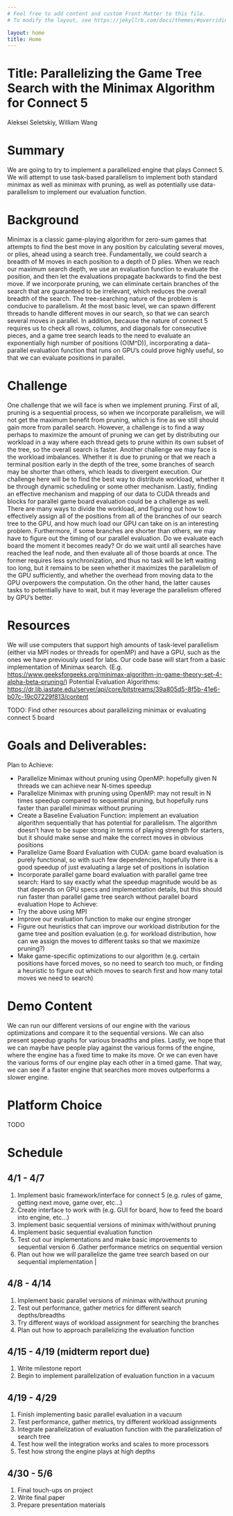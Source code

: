 ```yaml
---
# Feel free to add content and custom Front Matter to this file.
# To modify the layout, see https://jekyllrb.com/docs/themes/#overriding-theme-defaults

layout: home
title: Home
---
```


# Title: Parallelizing the Game Tree Search with the Minimax Algorithm for Connect 5

Aleksei Seletskiy, William Wang

# Summary
We are going to try to implement a parallelized engine that plays Connect 5. We will attempt to use task-based parallelism to implement both standard minimax as well as minimax with pruning, as well as potentially use data-parallelism to implement our evaluation function.

# Background
Minimax is a classic game-playing algorithm for zero-sum games that attempts to find the best move in any position by calculating several moves, or plies, ahead using a search tree. Fundamentally, we could search a breadth of M moves in each position to a depth of D plies. When we reach our maximum search depth, we use an evaluation function to evaluate the position, and then let the evaluations propagate backwards to find the best move. If we incorporate pruning, we can eliminate certain branches of the search that are guaranteed to be irrelevant, which reduces the overall breadth of the search.
The tree-searching nature of the problem is conducive to parallelism. At the most basic level, we can spawn different threads to handle different moves in our search, so that we can search several moves in parallel. In addition, because the nature of connect 5 requires us to check all rows, columns, and diagonals for consecutive pieces, and a game tree search leads to the need to evaluate an exponentially high number of positions (O(M^D)), incorporating a data-parallel evaluation function that runs on GPU’s could prove highly useful, so that we can evaluate positions in parallel.

# Challenge
One challenge that we will face is when we implement pruning. First of all, pruning is a sequential process, so when we incorporate parallelism, we will not get the maximum benefit from pruning, which is fine as we still should gain more from parallel search. However, a challenge is to find a way perhaps to maximize the amount of pruning we can get by distributing our workload in a way where each thread gets to prune within its own subset of the tree, so the overall search is faster. 
Another challenge we may face is the workload imbalances. Whether it is due to pruning or that we reach a terminal position early in the depth of the tree, some branches of search may be shorter than others, which leads to divergent execution. Our challenge here will be to find the best way to distribute workload, whether it be through dynamic scheduling or some other mechanism.
Lastly, finding an effective mechanism and mapping of our data to CUDA threads and blocks for parallel game board evaluation could be a challenge as well. There are many ways to divide the workload, and figuring out how to effectively assign all of the positions from all of the branches of our search tree to the GPU, and how much load our GPU can take on is an interesting problem. Furthermore, if some branches are shorter than others, we may have to figure out the timing of our parallel evaluation. Do we evaluate each board the moment it becomes ready? Or do we wait until all searches have reached the leaf node, and then evaluate all of those boards at once. The former requires less synchronization, and thus no task will be left waiting too long, but it remains to be seen whether it maximizes the parallelism of the GPU sufficiently, and whether the overhead from moving data to the GPU overpowers the computation. On the other hand, the latter causes tasks to potentially have to wait, but it may leverage the parallelism offered by GPU’s better.

# Resources
We will use computers that support high amounts of task-level parallelism (either via MPI nodes or threads for openMP) and have a GPU, such as the ones we have previously used for labs. 
Our code base will start from a basic implementation of Minimax search. (E.g. https://www.geeksforgeeks.org/minimax-algorithm-in-game-theory-set-4-alpha-beta-pruning/)
Potential Evaluation Algorithms:
https://dr.lib.iastate.edu/server/api/core/bitstreams/39a805d5-8f5b-41e6-b07c-19c07229f813/content

TODO: Find other resources about parallelizing minimax or evaluating connect 5 board

# Goals and Deliverables:
Plan to Achieve: 
 - Parallelize Minimax without pruning using OpenMP: hopefully given N threads we can achieve near N-times speedup
 - Parallelize Minimax with pruning using OpenMP: may not result in N times speedup compared to sequential pruning, but hopefully runs faster than parallel minimax without pruning
 - Create a Baseline Evaluation Function: implement an evaluation algorithm sequentially that has potential for parallelism. The algorithm doesn’t have to be super strong in terms of playing strength for starters, but it should make sense and make the correct moves in obvious positions
 - Parallelize Game Board Evaluation with CUDA: game board evaluation is purely functional, so with such few dependencies, hopefully there is a good speedup of just evaluating a large set of positions in isolation
 - Incorporate parallel game board evaluation with parallel game tree search: Hard to say exactly what the speedup magnitude would be as that depends on GPU specs and implementation details, but this should run faster than parallel game tree search without parallel board evaluation
Hope to Achieve:
 - Try the above using MPI
 - Improve our evaluation function to make our engine stronger
 - Figure out heuristics that can improve our workload distribution for the game tree and position evaluation (e.g. for workload distribution, how can we assign the moves to different tasks so that we maximize pruning?)
 - Make game-specific optimizations to our algorithm (e.g. certain positions have forced moves, so no need to search too much, or finding a heuristic to figure out which moves to search first and how many total moves we need to search)

# Demo Content
We can run our different versions of our engine with the various optimizations and compare it to the sequential versions. We can also present speedup graphs for various breadths and plies. Lastly, we hope that we can maybe have people play against the various forms of the engine, where the engine has a fixed time to make its move. Or we can even have the various forms of our engine play each other in a timed game. That way, we can see if a faster engine that searches more moves outperforms a slower engine.

# Platform Choice

TODO

# Schedule

## 4/1 - 4/7
1. Implement basic framework/interface for connect 5 (e.g. rules of game, getting next move, game over, etc…)
2. Create interface to work with (e.g. GUI for board, how to feed the board into engine, etc…)
3. Implement basic sequential versions of minimax with/without pruning
4. Implement basic sequential evaluation function
5. Test out our implementations and make basic improvements to sequential version
6 .Gather performance metrics on sequential version
7. Plan out how we will parallelize the game tree search based on our sequential implementation |

## 4/8 - 4/14
1. Implement basic parallel versions of minimax with/without pruning
2. Test out performance, gather metrics for different search depths/breadths
3. Try different ways of workload assignment for searching the branches
4. Plan out how to approach parallelizing the evaluation function

## 4/15 - 4/19 (midterm report due)
1. Write milestone report
2. Begin to implement parallelization of evaluation function in a vacuum

## 4/19 - 4/29
1. Finish implementing basic parallel evaluation in a vacuum
2. Test performance, gather metrics, try different workload assignments
3. Integrate parallelization of evaluation function with the parallelization of search tree
4. Test how well the integration works and scales to more processors
5. Test how strong the engine plays at high depths

## 4/30 - 5/6
1. Final touch-ups on project
2. Write final paper
3. Prepare presentation materials


